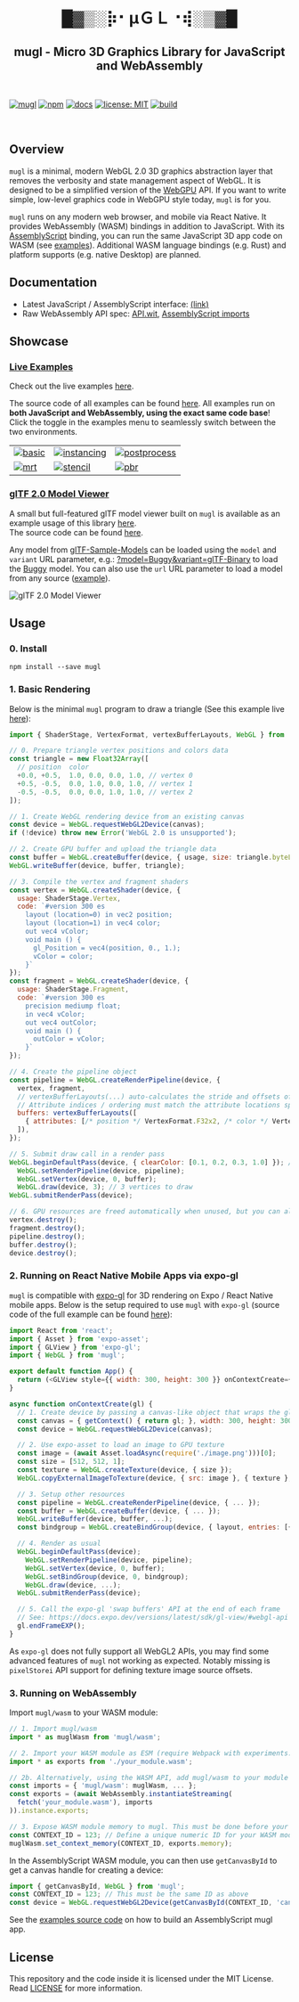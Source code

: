<h1 align="center">█▓▒­░⡷⠂μＧＬ⠐⢾░▒▓█</h1>
<h2 align="center">mugl - Micro 3D Graphics Library for JavaScript and WebAssembly</h2>
<br/>

[![mugl](https://img.shields.io/badge/project-mugl-blueviolet.svg?style=flat-square&logo=github)](https://github.com/andykswong/mugl)
[![npm](https://img.shields.io/npm/v/mugl?style=flat-square&logo=npm)](https://www.npmjs.com/package/mugl)
[![docs](https://img.shields.io/badge/docs-typedoc-blue?style=flat-square&logo=typescript&logoColor=white)](http://andykswong.github.io/mugl)
[![license: MIT](https://img.shields.io/badge/License-MIT-red.svg?style=flat-square)](./LICENSE)
[![build](https://img.shields.io/github/actions/workflow/status/andykswong/mugl/build.yaml?style=flat-square)](https://github.com/andykswong/mugl/actions/workflows/build.yaml)

<br/>


## Overview

`mugl` is a minimal, modern WebGL 2.0 3D graphics abstraction layer that removes the verbosity and state management aspect of WebGL. It is designed to be a simplified version of the [WebGPU](https://gpuweb.github.io/gpuweb/) API. If you want to write simple, low-level graphics code in WebGPU style today, `mugl` is for you.

`mugl` runs on any modern web browser, and mobile via React Native. It provides WebAssembly (WASM) bindings in addition to JavaScript. With its [AssemblyScript](https://www.assemblyscript.org/) binding, you can run the same JavaScript 3D app code on WASM (see [examples](#examples)). Additional WASM language bindings (e.g. Rust) and platform supports (e.g. native Desktop) are planned.

## Documentation
- Latest JavaScript / AssemblyScript interface: [(link)](http://andykswong.github.io/mugl/latest/docs)
- Raw WebAssembly API spec: [API.wit](./API.wit), [AssemblyScript imports](./assembly/mugl.ts)

## Showcase

### [Live Examples](https://andykswong.github.io/mugl/latest/examples)
Check out the live examples [here](https://andykswong.github.io/mugl/latest/examples).

The source code of all examples can be found [here](./packages/examples/src/apps/). All examples run on **both JavaScript and WebAssembly, using the exact same code base**! Click the toggle in the examples menu to seamlessly switch between the two environments.

|   |   |   |
|---|---|---|
|[![basic](./screenshots/basic.png)](https://andykswong.github.io/mugl/latest/examples/#basic)|[![instancing](./screenshots/instancing.png)](https://andykswong.github.io/mugl/latest/examples/#instancing)|[![postprocess](./screenshots/postprocess.png)](https://andykswong.github.io/mugl/latest/examples/#postprocess)|
|[![mrt](./screenshots/mrt.png)](https://andykswong.github.io/mugl/latest/examples/#mrt)|[![stencil](./screenshots/stencil.png)](https://andykswong.github.io/mugl/latest/examples/#stencil)|[![pbr](./screenshots/pbr.png)](https://andykswong.github.io/mugl/latest/examples/#pbr)|

### [glTF 2.0 Model Viewer](https://andykswong.github.io/mugl/latest/gltf-viewer)
A small but full-featured glTF model viewer built on `mugl` is available as an example usage of this library [here](https://andykswong.github.io/mugl/latest/gltf-viewer). \
The source code can be found [here](./packages/gltf-viewer).

Any model from [glTF-Sample-Models](https://github.com/KhronosGroup/glTF-Sample-Models) can be loaded using the `model` and `variant` URL parameter, e.g.: [?model=Buggy&variant=glTF-Binary](https://andykswong.github.io/mugl/latest/gltf-viewer/?model=Buggy&variant=glTF-Binary&camera=0&scene=0) to load the [Buggy](https://github.com/KhronosGroup/glTF-Sample-Models/tree/master/2.0/Buggy) model. You can also use the `url` URL parameter to load a model from any source ([example](https://andykswong.github.io/mugl/latest/gltf-viewer/?url=https://raw.githubusercontent.com/KhronosGroup/glTF-Sample-Models/master/2.0/Avocado/glTF/Avocado.gltf)).

![glTF 2.0 Model Viewer](./screenshots/DamagedHelmet.png)

## Usage

### 0. Install
```shell
npm install --save mugl
```

### 1. Basic Rendering
Below is the minimal `mugl` program to draw a triangle (See this example live [here](https://andykswong.github.io/mugl/latest/examples/#basic)):
```javascript
import { ShaderStage, VertexFormat, vertexBufferLayouts, WebGL } from 'mugl';

// 0. Prepare triangle vertex positions and colors data
const triangle = new Float32Array([
  // position  color
  +0.0, +0.5,  1.0, 0.0, 0.0, 1.0, // vertex 0
  +0.5, -0.5,  0.0, 1.0, 0.0, 1.0, // vertex 1
  -0.5, -0.5,  0.0, 0.0, 1.0, 1.0, // vertex 2
]);

// 1. Create WebGL rendering device from an existing canvas
const device = WebGL.requestWebGL2Device(canvas);
if (!device) throw new Error('WebGL 2.0 is unsupported');

// 2. Create GPU buffer and upload the triangle data
const buffer = WebGL.createBuffer(device, { usage, size: triangle.byteLength });
WebGL.writeBuffer(device, buffer, triangle);

// 3. Compile the vertex and fragment shaders
const vertex = WebGL.createShader(device, {
  usage: ShaderStage.Vertex,
  code: `#version 300 es
    layout (location=0) in vec2 position;
    layout (location=1) in vec4 color;
    out vec4 vColor;
    void main () {
      gl_Position = vec4(position, 0., 1.);
      vColor = color;
    }`
});
const fragment = WebGL.createShader(device, {
  usage: ShaderStage.Fragment,
  code: `#version 300 es
    precision mediump float;
    in vec4 vColor;
    out vec4 outColor;
    void main () {
      outColor = vColor;
    }`
});

// 4. Create the pipeline object
const pipeline = WebGL.createRenderPipeline(device, {
  vertex, fragment,
  // vertexBufferLayouts(...) auto-calculates the stride and offsets of vertex attributes for you
  // Attribute indices / ordering must match the attribute locations specified in vertex shader
  buffers: vertexBufferLayouts([
    { attributes: [/* position */ VertexFormat.F32x2, /* color */ VertexFormat.F32x4] }
  ]),
});

// 5. Submit draw call in a render pass
WebGL.beginDefaultPass(device, { clearColor: [0.1, 0.2, 0.3, 1.0] }); // clear background to dark blue
  WebGL.setRenderPipeline(device, pipeline);
  WebGL.setVertex(device, 0, buffer);
  WebGL.draw(device, 3); // 3 vertices to draw
WebGL.submitRenderPass(device);

// 6. GPU resources are freed automatically when unused, but you can also explicitly destroy them to free up GPU memory
vertex.destroy();
fragment.destroy();
pipeline.destroy();
buffer.destroy();
device.destroy();
```

### 2. Running on React Native Mobile Apps via expo-gl
`mugl` is compatible with [expo-gl](https://docs.expo.dev/versions/latest/sdk/gl-view/) for 3D rendering on Expo / React Native mobile apps. Below is the setup required to use `mugl` with `expo-gl` (source code of the full example can be found [here](./packages/examples-native/)):

```javascript
import React from 'react';
import { Asset } from 'expo-asset';
import { GLView } from 'expo-gl';
import { WebGL } from 'mugl';

export default function App() {
  return (<GLView style={{ width: 300, height: 300 }} onContextCreate={onContextCreate} />);
}

async function onContextCreate(gl) {
  // 1. Create device by passing a canvas-like object that wraps the gl context
  const canvas = { getContext() { return gl; }, width: 300, height: 300 };
  const device = WebGL.requestWebGL2Device(canvas);

  // 2. Use expo-asset to load an image to GPU texture
  const image = (await Asset.loadAsync(require('./image.png')))[0];
  const size = [512, 512, 1];
  const texture = WebGL.createTexture(device, { size });
  WebGL.copyExternalImageToTexture(device, { src: image }, { texture }, size);

  // 3. Setup other resources
  const pipeline = WebGL.createRenderPipeline(device, { ... });
  const buffer = WebGL.createBuffer(device, { ... });
  WebGL.writeBuffer(device, buffer, ...);
  const bindgroup = WebGL.createBindGroup(device, { layout, entries: [{ texture }] });

  // 4. Render as usual
  WebGL.beginDefaultPass(device);
    WebGL.setRenderPipeline(device, pipeline);
    WebGL.setVertex(device, 0, buffer);
    WebGL.setBindGroup(device, 0, bindgroup);
    WebGL.draw(device, ...);
  WebGL.submitRenderPass(device);

  // 5. Call the expo-gl 'swap buffers' API at the end of each frame
  // See: https://docs.expo.dev/versions/latest/sdk/gl-view/#webgl-api
  gl.endFrameEXP();
}
```

As `expo-gl` does not fully support all WebGL2 APIs, you may find some advanced features of `mugl` not working as expected. Notably missing is `pixelStorei` API support for defining texture image source offsets.

### 3. Running on WebAssembly
Import `mugl/wasm` to your WASM module:

```javascript
// 1. Import mugl/wasm
import * as muglWasm from 'mugl/wasm';

// 2. Import your WASM module as ESM (require Webpack with experiments.asyncWebAssembly = true):
import * as exports from './your_module.wasm';

// 2b. Alternatively, using the WASM API, add mugl/wasm to your module imports
const imports = { 'mugl/wasm': muglWasm, ... };
const exports = (await WebAssembly.instantiateStreaming(
  fetch('your_module.wasm'), imports
)).instance.exports;

// 3. Expose WASM module memory to mugl. This must be done before your WASM module calls any mugl method.
const CONTEXT_ID = 123; // Define a unique numeric ID for your WASM module
muglWasm.set_context_memory(CONTEXT_ID, exports.memory);
```

In the AssemblyScript WASM module, you can then use `getCanvasById` to get a canvas handle for creating a device:
```javascript
import { getCanvasById, WebGL } from 'mugl';
const CONTEXT_ID = 123; // This must be the same ID as above
const device = WebGL.requestWebGL2Device(getCanvasById(CONTEXT_ID, 'canvasId'));
```

See the [examples source code](./packages/examples) on how to build an AssemblyScript mugl app.

## License
This repository and the code inside it is licensed under the MIT License. Read [LICENSE](./LICENSE) for more information.
